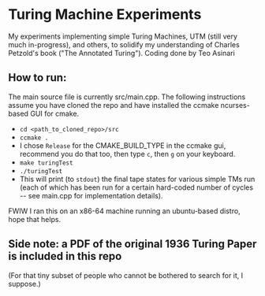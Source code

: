 # Turing Machine Experiments
My experiments implementing simple Turing Machines, UTM 
(still very much in-progress), and others, to solidify my understanding of 
Charles Petzold's book ("The Annotated Turing").
Coding done by Teo Asinari
## How to run:
The main source file is currently src/main.cpp.
The following instructions assume you have cloned the repo and have installed 
the ccmake ncurses-based GUI for cmake.
- `cd <path_to_cloned_repo>/src`  
- `ccmake .`
- I chose `Release` for the CMAKE_BUILD_TYPE in the ccmake gui, recommend 
  you do that too, then type `c`, then `g` on your keyboard.
- `make turingTest`
- `./turingTest`
- This will print (to `stdout`) the final tape states for various simple TMs 
  run (each of which has been run for a 
  certain hard-coded number of cycles -- see main.cpp for implementation 
  details). 
 
FWIW I ran this on an x86-64 machine running an ubuntu-based distro, hope 
that helps.
## Side note: a PDF of the original 1936 Turing Paper is included in this repo 
(For that tiny subset of people who cannot be bothered to search for it, I 
suppose.)
